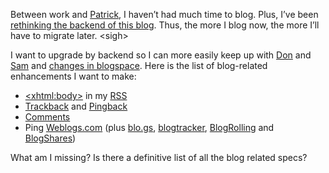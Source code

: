 Between work and
[Patrick](http://groups.msn.com/harrypiersonphotos/patrickharoldpierson.msnw),
I haven’t had much time to blog. Plus, I’ve been [rethinking the backend
of this blog](PermaLink.aspx?guid=90e2b600-f054-4923-965c-b6ac27d2da36).
Thus, the more I blog now, the more I’ll have to migrate later. \<sigh\>

I want to upgrade by backend so I can more easily keep up with
[Don](http://www.gotdotnet.com/team/dbox/) and
[Sam](http://www.intertwingly.net/blog/) and [changes in
blogspace](http://www.gotdotnet.com/team/dbox/spoutletex.aspx?key=2003-03-30T04:44:35Z).
Here is the list of blog-related enhancements I want to make:

-   [\<xhtml:body\>](http://www.w3.org/TR/xhtml1/) in my
    [RSS](http://backend.userland.com/rss)
-   [Trackback](http://www.movabletype.org/trackback/) and
    [Pingback](http://www.hixie.ch/specs/pingback/pingback)
-   [Comments](http://wellformedweb.org/story/9)
-   Ping [Weblogs.com](http://newhome.weblogs.com/faq) (plus
    [blo.gs](http://blo.gs/),
    [blogtracker](http://www.dansanderson.com/blogtracker/),
    [BlogRolling](http://www.blogrolling.com/) and
    [BlogShares](http://www.blogshares.com/))

What am I missing? Is there a definitive list of all the blog related
specs?
